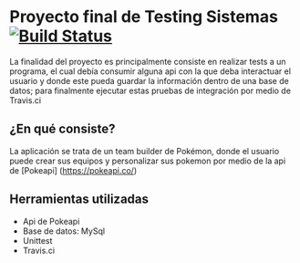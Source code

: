 # Proyecto final de Testing Sistemas [![Build Status](https://travis-ci.com/Arbupa/Poke_Chio.svg?branch=master)](https://travis-ci.com/Arbupa/Poke_Chio)
La finalidad del proyecto es principalmente consiste en realizar tests a un programa, el cual debía consumir alguna api con la que deba interactuar el usuario y donde este pueda guardar la información dentro de una base de datos; para finalmente ejecutar estas pruebas de integración por medio de Travis.ci 

## ¿En qué consiste?
La aplicación se trata de un team builder de Pokémon, donde el usuario puede crear sus equipos y personalizar sus pokemon por medio de la api de [Pokeapi]
(https://pokeapi.co/)

## Herramientas utilizadas
- Api de Pokeapi 
- Base de datos: MySql
- Unittest
- Travis.ci 
